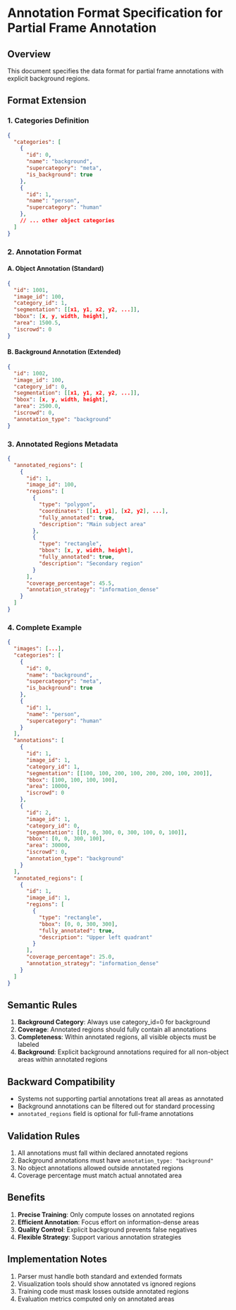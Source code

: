 # Annotation Format Specification for Partial Frame Annotation

## Overview

This document specifies the data format for partial frame annotations with explicit background regions.

## Format Extension

### 1. Categories Definition

```json
{
  "categories": [
    {
      "id": 0,
      "name": "background",
      "supercategory": "meta",
      "is_background": true
    },
    {
      "id": 1,
      "name": "person",
      "supercategory": "human"
    },
    // ... other object categories
  ]
}
```

### 2. Annotation Format

#### A. Object Annotation (Standard)
```json
{
  "id": 1001,
  "image_id": 100,
  "category_id": 1,
  "segmentation": [[x1, y1, x2, y2, ...]],
  "bbox": [x, y, width, height],
  "area": 1500.5,
  "iscrowd": 0
}
```

#### B. Background Annotation (Extended)
```json
{
  "id": 1002,
  "image_id": 100,
  "category_id": 0,
  "segmentation": [[x1, y1, x2, y2, ...]],
  "bbox": [x, y, width, height],
  "area": 2500.0,
  "iscrowd": 0,
  "annotation_type": "background"
}
```

### 3. Annotated Regions Metadata

```json
{
  "annotated_regions": [
    {
      "id": 1,
      "image_id": 100,
      "regions": [
        {
          "type": "polygon",
          "coordinates": [[x1, y1], [x2, y2], ...],
          "fully_annotated": true,
          "description": "Main subject area"
        },
        {
          "type": "rectangle",
          "bbox": [x, y, width, height],
          "fully_annotated": true,
          "description": "Secondary region"
        }
      ],
      "coverage_percentage": 45.5,
      "annotation_strategy": "information_dense"
    }
  ]
}
```

### 4. Complete Example

```json
{
  "images": [...],
  "categories": [
    {
      "id": 0,
      "name": "background",
      "supercategory": "meta",
      "is_background": true
    },
    {
      "id": 1,
      "name": "person",
      "supercategory": "human"
    }
  ],
  "annotations": [
    {
      "id": 1,
      "image_id": 1,
      "category_id": 1,
      "segmentation": [[100, 100, 200, 100, 200, 200, 100, 200]],
      "bbox": [100, 100, 100, 100],
      "area": 10000,
      "iscrowd": 0
    },
    {
      "id": 2,
      "image_id": 1,
      "category_id": 0,
      "segmentation": [[0, 0, 300, 0, 300, 100, 0, 100]],
      "bbox": [0, 0, 300, 100],
      "area": 30000,
      "iscrowd": 0,
      "annotation_type": "background"
    }
  ],
  "annotated_regions": [
    {
      "id": 1,
      "image_id": 1,
      "regions": [
        {
          "type": "rectangle",
          "bbox": [0, 0, 300, 300],
          "fully_annotated": true,
          "description": "Upper left quadrant"
        }
      ],
      "coverage_percentage": 25.0,
      "annotation_strategy": "information_dense"
    }
  ]
}
```

## Semantic Rules

1. **Background Category**: Always use category_id=0 for background
2. **Coverage**: Annotated regions should fully contain all annotations
3. **Completeness**: Within annotated regions, all visible objects must be labeled
4. **Background**: Explicit background annotations required for all non-object areas within annotated regions

## Backward Compatibility

- Systems not supporting partial annotations treat all areas as annotated
- Background annotations can be filtered out for standard processing
- `annotated_regions` field is optional for full-frame annotations

## Validation Rules

1. All annotations must fall within declared annotated regions
2. Background annotations must have `annotation_type: "background"`
3. No object annotations allowed outside annotated regions
4. Coverage percentage must match actual annotated area

## Benefits

1. **Precise Training**: Only compute losses on annotated regions
2. **Efficient Annotation**: Focus effort on information-dense areas
3. **Quality Control**: Explicit background prevents false negatives
4. **Flexible Strategy**: Support various annotation strategies

## Implementation Notes

1. Parser must handle both standard and extended formats
2. Visualization tools should show annotated vs ignored regions
3. Training code must mask losses outside annotated regions
4. Evaluation metrics computed only on annotated areas